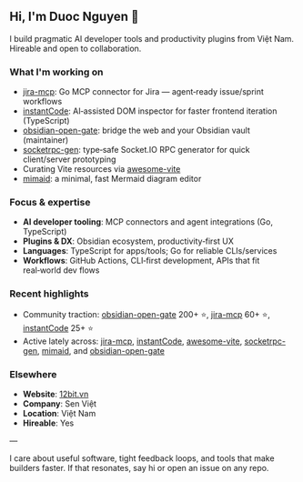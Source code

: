 ## Hi, I'm Duoc Nguyen 👋

I build pragmatic AI developer tools and productivity plugins from Việt Nam. Hireable and open to collaboration.

### What I'm working on
- [jira-mcp](https://github.com/nguyenvanduocit/jira-mcp): Go MCP connector for Jira — agent‑ready issue/sprint workflows
- [instantCode](https://github.com/nguyenvanduocit/instantCode): AI‑assisted DOM inspector for faster frontend iteration (TypeScript)
- [obsidian-open-gate](https://github.com/nguyenvanduocit/obsidian-open-gate): bridge the web and your Obsidian vault (maintainer)
- [socketrpc-gen](https://github.com/nguyenvanduocit/socketrpc-gen): type‑safe Socket.IO RPC generator for quick client/server prototyping
- Curating Vite resources via [awesome-vite](https://github.com/nguyenvanduocit/awesome-vite)
- [mimaid](https://github.com/nguyenvanduocit/mimaid): a minimal, fast Mermaid diagram editor

### Focus & expertise
- **AI developer tooling**: MCP connectors and agent integrations (Go, TypeScript)
- **Plugins & DX**: Obsidian ecosystem, productivity‑first UX
- **Languages**: TypeScript for apps/tools; Go for reliable CLIs/services
- **Workflows**: GitHub Actions, CLI‑first development, APIs that fit real‑world dev flows

### Recent highlights
- Community traction: [obsidian-open-gate](https://github.com/nguyenvanduocit/obsidian-open-gate) 200+ ⭐, [jira-mcp](https://github.com/nguyenvanduocit/jira-mcp) 60+ ⭐, [instantCode](https://github.com/nguyenvanduocit/instantCode) 25+ ⭐
- Active lately across: [jira-mcp](https://github.com/nguyenvanduocit/jira-mcp), [instantCode](https://github.com/nguyenvanduocit/instantCode), [awesome-vite](https://github.com/nguyenvanduocit/awesome-vite), [socketrpc-gen](https://github.com/nguyenvanduocit/socketrpc-gen), [mimaid](https://github.com/nguyenvanduocit/mimaid), and [obsidian-open-gate](https://github.com/nguyenvanduocit/obsidian-open-gate)

### Elsewhere
- **Website**: [12bit.vn](https://12bit.vn)
- **Company**: Sen Việt
- **Location**: Việt Nam
- **Hireable**: Yes

—

I care about useful software, tight feedback loops, and tools that make builders faster. If that resonates, say hi or open an issue on any repo.
